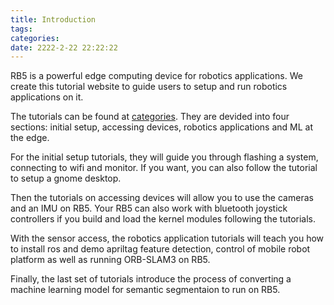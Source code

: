 ```yaml
---
title: Introduction
tags:
categories:
date: 2222-2-22 22:22:22
---
```


RB5 is a powerful edge computing device for robotics applications. We create this tutorial website to guide users to setup and run robotics applications on it.

The tutorials can be found at [categories](all-categories). They are devided into four sections: initial setup, accessing devices, robotics applications and ML at the edge. 

For the initial setup tutorials, they will guide you through flashing a system, connecting to wifi and monitor. If you want, you can also follow the tutorial to setup a gnome desktop.

Then the tutorials on accessing devices will allow you to use the cameras and an IMU on RB5. Your RB5 can also work with bluetooth joystick controllers if you build and load the kernel modules following the tutorials.

With the sensor access, the robotics application tutorials will teach you how to install ros and demo apriltag feature detection, control of mobile robot platform as well as running ORB-SLAM3 on RB5.

Finally, the last set of tutorials introduce the process of converting a machine learning model for semantic segmentaion to run on RB5.